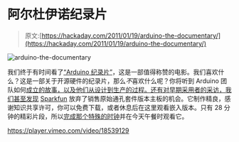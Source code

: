 # 阿尔杜伊诺纪录片

> 原文:[https://hackaday.com/2011/01/19/arduino-the-documentary/](https://hackaday.com/2011/01/19/arduino-the-documentary/)

![](../Images/910d9bf18544bfdb02efb9b9ce410eec.png "arduino-the-documentary")

我们终于有时间看了[“Arduino 纪录片”](http://arduinothedocumentary.org/)，这是一部值得称赞的电影。我们喜欢什么？这是一部关于开源硬件的纪录片，那么*不*喜欢什么呢？你将听到 Arduino 团队如何[成立的故事，以及他们从设计到生产的过程。还有对早期采用者的采访，我们甚至发现](http://www.arduino.cc/playground/Main/People) [Sparkfun](http://www.sparkfun.com/) 放弃了销售原始通孔套件版本主板的机会。它制作精良，感谢知识共享许可，你可以免费下载，或者休息后在这里观看嵌入版本。只有 28 分钟的精彩片段，所以[完成那个特殊的时钟](http://hackaday.com/2011/01/18/the-lunchtime-clock-gives-you-12-extra-minutes/)并在今天午餐时观看它。

<https://player.vimeo.com/video/18539129>

</div> </body> </html>